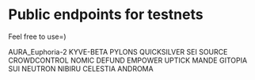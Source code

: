 # Public endpoints for testnets
Feel free to use=)

AURA_Euphoria-2
KYVE-BETA
PYLONS
QUICKSILVER
SEI
SOURCE
CROWDCONTROL
NOMIC
DEFUND
EMPOWER
UPTICK
MANDE
GITOPIA
SUI
NEUTRON
NIBIRU
CELESTIA
ANDROMA
